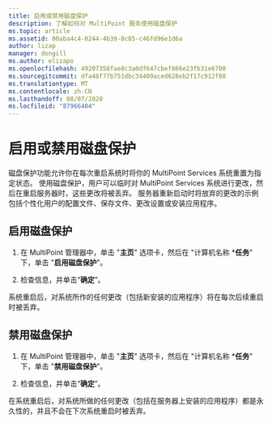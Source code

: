 ```yaml
---
title: 启用或禁用磁盘保护
description: 了解如何对 MultiPoint 服务使用磁盘保护
ms.topic: article
ms.assetid: 00aba4c4-0244-4b39-8c85-c46fd96e1d6a
author: lizap
manager: dongill
ms.author: elizapo
ms.openlocfilehash: 49207358fae8c3a0df647cbef866e23fb31e6700
ms.sourcegitcommit: dfa48f77b751dbc34409aced628eb2f17c912f08
ms.translationtype: MT
ms.contentlocale: zh-CN
ms.lasthandoff: 08/07/2020
ms.locfileid: "87966404"
---
```

# <a name="enable-or-disable-disk-protection"></a>启用或禁用磁盘保护
磁盘保护功能允许你在每次重启系统时将你的 MultiPoint Services 系统重置为指定状态。 使用磁盘保护，用户可以临时对 MultiPoint Services 系统进行更改，然后在重启服务器时，这些更改将被丢弃。 服务器重新启动时将放弃的更改的示例包括个性化用户的配置文件、保存文件、更改设置或安装应用程序。

## <a name="enable-disk-protection"></a>启用磁盘保护

1.  在 MultiPoint 管理器中，单击 "**主页**" 选项卡，然后在 "计算机名称 ***任务**" 下，单击 "**启用磁盘保护**"。

2.  检查信息，并单击“**确定**”。

系统重启后，对系统所作的任何更改（包括新安装的应用程序）将在每次后续重启时被丢弃。

## <a name="disable-disk-protection"></a>禁用磁盘保护

1.  在 MultiPoint 管理器中，单击 "**主页**" 选项卡，然后在 "计算机名称 ***任务**" 下，单击 "**禁用磁盘保护**"。

2.  检查信息，并单击“**确定**”。

在系统重启后，对系统所做的任何更改（包括在服务器上安装的应用程序）都是永久性的，并且不会在下次系统重启时被丢弃。

